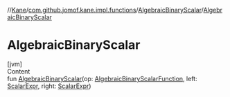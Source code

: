 //[Kane](../../index.md)/[com.github.jomof.kane.impl.functions](../index.md)/[AlgebraicBinaryScalar](index.md)/[AlgebraicBinaryScalar](-algebraic-binary-scalar.md)



# AlgebraicBinaryScalar  
[jvm]  
Content  
fun [AlgebraicBinaryScalar](-algebraic-binary-scalar.md)(op: [AlgebraicBinaryScalarFunction](../-algebraic-binary-scalar-function/index.md), left: [ScalarExpr](../../com.github.jomof.kane/-scalar-expr/index.md), right: [ScalarExpr](../../com.github.jomof.kane/-scalar-expr/index.md))  



